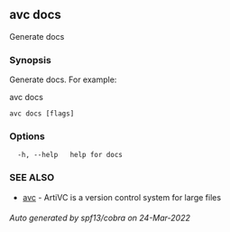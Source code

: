 ## avc docs

Generate docs

### Synopsis

Generate docs. For example:

avc docs

```
avc docs [flags]
```

### Options

```
  -h, --help   help for docs
```

### SEE ALSO

* [avc](/commands/avc/)	 - ArtiVC is a version control system for large files

###### Auto generated by spf13/cobra on 24-Mar-2022
